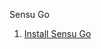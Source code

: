 Sensu Go

1. [Install Sensu Go](https://github.com/deepanmurugan/aws_and_infra_docs/blob/master/Sensu-go/Installing_Sensu_go.md)
